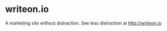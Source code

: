 writeon.io
==========

A marketing site without distraction. See less distraction at http://writeon.io
